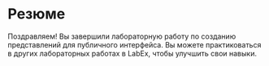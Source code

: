 # Резюме

Поздравляем! Вы завершили лабораторную работу по созданию представлений для публичного интерфейса. Вы можете практиковаться в других лабораторных работах в LabEx, чтобы улучшить свои навыки.
